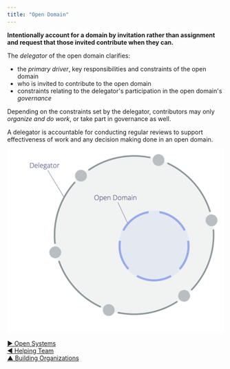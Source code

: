 ```yaml
---
title: "Open Domain"
---
```



**Intentionally account for a domain by invitation rather than assignment and request that those invited contribute when they can.**

The <dfn data-info="Delegator: An individual or group delegating responsibility for a domain to other(s).">delegator</dfn> of the open domain clarifies:
 
- the <dfn data-info="Primary Driver: The primary driver for a domain is the main driver that people who account for that domain respond to.">primary driver</dfn>, key responsibilities and constraints of the open domain
- who is invited to contribute to the open domain
- constraints relating to the delegator's participation in the open domain's <dfn data-info="Governance: The act of setting objectives, and making and evolving decisions that guide people towards achieving them.">governance</dfn>

Depending on the constraints set by the delegator, contributors may only <dfn data-info="Operations: Doing the work and organizing day to day activities within the constraints defined through governance.">organize and do work</dfn>, or take part in governance as well.

A delegator is accountable for conducting regular reviews to support effectiveness of work and any decision making done in an open domain. 

![Open Domain](img/structural-patterns/open-domain.png)


[&#9654; Open Systems](open-systems.html)<br/>[&#9664; Helping Team](helping-team.html)<br/>[&#9650; Building Organizations](building-organizations.html)

